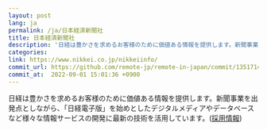 ```yaml
---
layout: post
lang: ja
permalink: /ja/日本経済新聞社
title: 日本経済新聞社
description: '日経は豊かさを求めるお客様のために価値ある情報を提供します。新聞事業を出発点としながら、「日経電子版」を始めとしたデジタルメディアやデータベースなど様々な情報サービスの開発に最新の技術を活用しています。(採用情報)'
categories: 
link: https://www.nikkei.co.jp/nikkeiinfo/
commit_url: https://github.com/remote-jp/remote-in-japan/commit/135171439d5050f1634b37c906e971b79d1e9742
commit_at:  2022-09-01 15:01:36 +0900
---
```


<p>日経は豊かさを求めるお客様のために価値ある情報を提供します。新聞事業を出発点としながら、「日経電子版」を始めとしたデジタルメディアやデータベースなど様々な情報サービスの開発に最新の技術を活用しています。(<a href="https://hack.nikkei.com/">採用情報</a>)</p>
